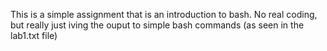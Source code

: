 This is a simple assignment that is an introduction to bash. No real coding, but really just iving the ouput to simple bash 
commands (as seen in the lab1.txt file)
